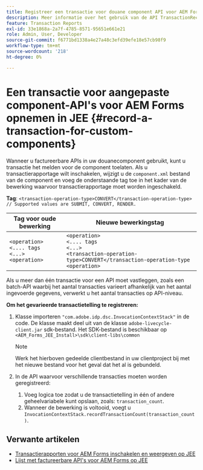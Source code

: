 ```yaml
---
title: Registreer een transactie voor douane component API voor AEM Forms op JEE.
description: Meer informatie over het gebruik van de API TransactionRecorder om transacties voor een aangepaste component op te nemen.
feature: Transaction Reports
exl-id: 33e1868a-2a7f-4785-8571-95651e661e21
role: Admin, User, Developer
source-git-commit: f6771bd1338a4e27a48c3efd39efe18e57cb98f9
workflow-type: tm+mt
source-wordcount: '218'
ht-degree: 0%

---
```


# Een transactie voor aangepaste component-API&#39;s voor AEM Forms opnemen in JEE {#record-a-transaction-for-custom-components}

Wanneer u factureerbare APIs in uw douanecomponent gebruikt, kunt u transactie het melden voor de component toelaten. Als u transactierapportage wilt inschakelen, wijzigt u de `component.xml` bestand van de component en voeg de onderstaande tag toe in het kader van de bewerking waarvoor transactierapportage moet worden ingeschakeld.

**Tag**: `<transaction-operation-type>CONVERT</transaction-operation-type> // Supported values are SUBMIT, CONVERT, RENDER.`

| Tag voor oude bewerking | Nieuwe bewerkingstag |
| ----------- | ----------- |
| `<operation>`<br> `<.... tags`<br>`<...>`<br>`<operation>` | `<operation>`<br> `<.... tags`<br>`<...>`<br>`<transaction-operation-type>CONVERT</transaction-operation-type`<br>`<operation>` |

Als u meer dan één transactie voor een API moet vastleggen, zoals een batch-API waarbij het aantal transacties varieert afhankelijk van het aantal ingevoerde gegevens, verwerkt u het aantal transacties op API-niveau.

**Om het gevarieerde transactietelling te registreren:**

1. Klasse importeren `"com.adobe.idp.dsc.InvocationContextStack"` in de code. De klasse maakt deel uit van de klasse `adobe-livecycle-client.jar` sdk-bestand. Het SDK-bestand is beschikbaar op `<AEM_Forms_JEE_Install>\sdk\client-libs\common`

   >[!NOTE]
   > Werk het hierboven gedeelde clientbestand in uw clientproject bij met het nieuwe bestand voor het geval dat het al is gebundeld.

1. In de API waarvoor verschillende transacties moeten worden geregistreerd:
   1. Voeg logica toe zodat u de transactietelling in één of andere geheelvariabele kunt opslaan, zoals: `transaction_count`.
   1. Wanneer de bewerking is voltooid, voegt u `InvocationContextStack.recordTransactionCount(transaction_count)`.

<!--For example, you can set count for your custom component by importing class `"com.adobe.idp.dsc.InvocationContextStack"` in the code available at `adobe-livecycle-client.jar`  and determine the transaction count basis API input/result and add (In this case we add count is equal to 3):
`InvocationContextStack.recordTransactionCount(<count>).` to 
`InvocationContextStack.recordTransactionCount(3)`.-->

## Verwante artikelen

* [Transactierapporten voor AEM Forms inschakelen en weergeven op JEE](/help/forms/using/transaction-report-overview-jee.md)
* [Lijst met factureerbare API&#39;s voor AEM Forms op JEE](/help/forms/using/transaction-reports-billable-apis-jee.md)
